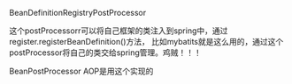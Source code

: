 BeanDefinitionRegistryPostProcessor 

这个postProcessorr可以将自己框架的类注入到spring中，通过
register.registerBeanDefinition()方法，
比如mybatits就是这么用的，通过这个postProcessor将自己的类交给spring管理。鸡贼！！！

BeanPostProcessor
AOP是用这个实现的
